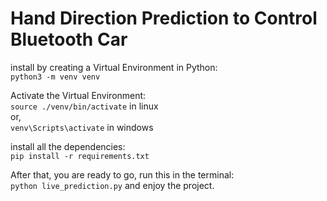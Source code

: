 # Hand Direction Prediction to Control Bluetooth Car
  

install by creating a Virtual Environment in Python:  
```python3 -m venv venv```  
  

Activate the Virtual Environment:  
```source ./venv/bin/activate```  in linux  
or,  
```venv\Scripts\activate``` in windows  
  

install all the dependencies:  
```pip install -r requirements.txt```  


After that, you are ready to go, run this in the terminal:  
```python live_prediction.py```  and enjoy the project.  